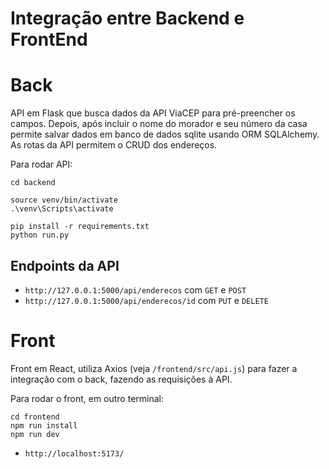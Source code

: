 # Integração entre Backend e FrontEnd

# Back

API em Flask que busca dados da API ViaCEP para pré-preencher os campos. Depois, após incluir o nome do morador e seu número da casa permite salvar dados em banco de dados sqlite usando ORM SQLAlchemy. As rotas da API permitem o CRUD dos endereços.

Para rodar API:

```
cd backend

source venv/bin/activate
.\venv\Scripts\activate

pip install -r requirements.txt
python run.py
```

## Endpoints da API
- `http://127.0.0.1:5000/api/enderecos` com `GET` e `POST`
- `http://127.0.0.1:5000/api/enderecos/id` com `PUT` e `DELETE`

# Front

Front em React, utiliza Axios (veja `/frontend/src/api.js`) para fazer a integração com o back, fazendo as requisições à API.

Para rodar o front, em outro terminal:
```
cd frontend
npm run install
npm run dev
```

- `http://localhost:5173/`